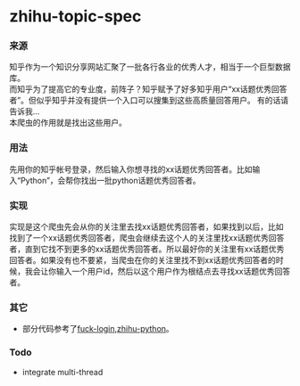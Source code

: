 # zhihu-topic-spec

### 来源
知乎作为一个知识分享网站汇聚了一批各行各业的优秀人才，相当于一个巨型数据库。                         
而知乎为了提高它的专业度，前阵子？知乎赋予了好多知乎用户“xx话题优秀回答者”。但似乎知乎并没有提供一个入口可以搜集到这些高质量回答用户。 有的话请告诉我...                      
本爬虫的作用就是找出这些用户。  
                       
                       
### 用法           
先用你的知乎帐号登录，然后输入你想寻找的xx话题优秀回答者。比如输入“Python”，会帮你找出一批python话题优秀回答者。                  

### 实现
实现是这个爬虫先会从你的关注里去找xx话题优秀回答者，如果找到以后，比如找到了一个xx话题优秀回答者，爬虫会继续去这个人的关注里找xx话题优秀回答者，直到它找不到更多的xx话题优秀回答者。所以最好你的关注里有xx话题优秀回答者。如果没有也不要紧，当爬虫在你的关注里找不到xx话题优秀回答者的时候，我会让你输入一个用户id，然后以这个用户作为根结点去寻找xx话题优秀回答者。

### 其它
* 部分代码参考了[fuck-login](https://github.com/xchaoinfo/fuck-login),[zhihu-python](https://github.com/egrcc/zhihu-python)。                  


### Todo
* integrate multi-thread
